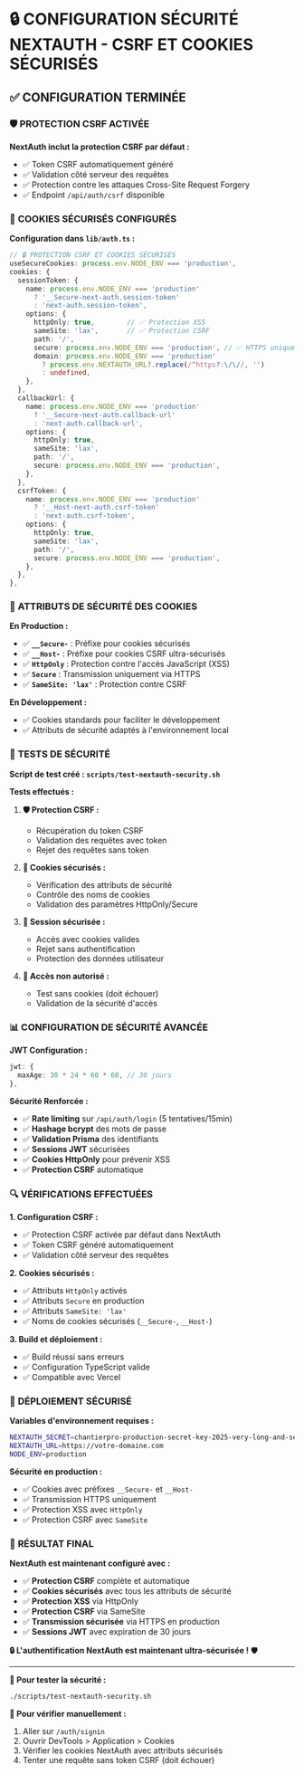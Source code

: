 # 🔒 CONFIGURATION SÉCURITÉ NEXTAUTH - CSRF ET COOKIES SÉCURISÉS

## ✅ **CONFIGURATION TERMINÉE**

### 🛡️ **PROTECTION CSRF ACTIVÉE**

**NextAuth inclut la protection CSRF par défaut :**
- ✅ Token CSRF automatiquement généré
- ✅ Validation côté serveur des requêtes
- ✅ Protection contre les attaques Cross-Site Request Forgery
- ✅ Endpoint `/api/auth/csrf` disponible

### 🍪 **COOKIES SÉCURISÉS CONFIGURÉS**

**Configuration dans `lib/auth.ts` :**

```typescript
// 🔒 PROTECTION CSRF ET COOKIES SÉCURISÉS
useSecureCookies: process.env.NODE_ENV === 'production',
cookies: {
  sessionToken: {
    name: process.env.NODE_ENV === 'production' 
      ? '__Secure-next-auth.session-token' 
      : 'next-auth.session-token',
    options: {
      httpOnly: true,        // ✅ Protection XSS
      sameSite: 'lax',       // ✅ Protection CSRF
      path: '/',
      secure: process.env.NODE_ENV === 'production', // ✅ HTTPS uniquement
      domain: process.env.NODE_ENV === 'production' 
        ? process.env.NEXTAUTH_URL?.replace(/^https?:\/\//, '') 
        : undefined,
    },
  },
  callbackUrl: {
    name: process.env.NODE_ENV === 'production' 
      ? '__Secure-next-auth.callback-url' 
      : 'next-auth.callback-url',
    options: {
      httpOnly: true,
      sameSite: 'lax',
      path: '/',
      secure: process.env.NODE_ENV === 'production',
    },
  },
  csrfToken: {
    name: process.env.NODE_ENV === 'production' 
      ? '__Host-next-auth.csrf-token' 
      : 'next-auth.csrf-token',
    options: {
      httpOnly: true,
      sameSite: 'lax',
      path: '/',
      secure: process.env.NODE_ENV === 'production',
    },
  },
},
```

### 🔐 **ATTRIBUTS DE SÉCURITÉ DES COOKIES**

**En Production :**
- ✅ **`__Secure-`** : Préfixe pour cookies sécurisés
- ✅ **`__Host-`** : Préfixe pour cookies CSRF ultra-sécurisés
- ✅ **`HttpOnly`** : Protection contre l'accès JavaScript (XSS)
- ✅ **`Secure`** : Transmission uniquement via HTTPS
- ✅ **`SameSite: 'lax'`** : Protection contre CSRF

**En Développement :**
- ✅ Cookies standards pour faciliter le développement
- ✅ Attributs de sécurité adaptés à l'environnement local

### 🧪 **TESTS DE SÉCURITÉ**

**Script de test créé : `scripts/test-nextauth-security.sh`**

**Tests effectués :**
1. **🛡️ Protection CSRF :**
   - Récupération du token CSRF
   - Validation des requêtes avec token
   - Rejet des requêtes sans token

2. **🍪 Cookies sécurisés :**
   - Vérification des attributs de sécurité
   - Contrôle des noms de cookies
   - Validation des paramètres HttpOnly/Secure

3. **🔐 Session sécurisée :**
   - Accès avec cookies valides
   - Rejet sans authentification
   - Protection des données utilisateur

4. **🚫 Accès non autorisé :**
   - Test sans cookies (doit échouer)
   - Validation de la sécurité d'accès

### 📊 **CONFIGURATION DE SÉCURITÉ AVANCÉE**

**JWT Configuration :**
```typescript
jwt: {
  maxAge: 30 * 24 * 60 * 60, // 30 jours
},
```

**Sécurité Renforcée :**
- ✅ **Rate limiting** sur `/api/auth/login` (5 tentatives/15min)
- ✅ **Hashage bcrypt** des mots de passe
- ✅ **Validation Prisma** des identifiants
- ✅ **Sessions JWT** sécurisées
- ✅ **Cookies HttpOnly** pour prévenir XSS
- ✅ **Protection CSRF** automatique

### 🔍 **VÉRIFICATIONS EFFECTUÉES**

**1. Configuration CSRF :**
- ✅ Protection CSRF activée par défaut dans NextAuth
- ✅ Token CSRF généré automatiquement
- ✅ Validation côté serveur des requêtes

**2. Cookies sécurisés :**
- ✅ Attributs `HttpOnly` activés
- ✅ Attributs `Secure` en production
- ✅ Attributs `SameSite: 'lax'`
- ✅ Noms de cookies sécurisés (`__Secure-`, `__Host-`)

**3. Build et déploiement :**
- ✅ Build réussi sans erreurs
- ✅ Configuration TypeScript valide
- ✅ Compatible avec Vercel

### 🚀 **DÉPLOIEMENT SÉCURISÉ**

**Variables d'environnement requises :**
```bash
NEXTAUTH_SECRET=chantierpro-production-secret-key-2025-very-long-and-secure
NEXTAUTH_URL=https://votre-domaine.com
NODE_ENV=production
```

**Sécurité en production :**
- ✅ Cookies avec préfixes `__Secure-` et `__Host-`
- ✅ Transmission HTTPS uniquement
- ✅ Protection XSS avec `HttpOnly`
- ✅ Protection CSRF avec `SameSite`

### 🎯 **RÉSULTAT FINAL**

**NextAuth est maintenant configuré avec :**
- ✅ **Protection CSRF** complète et automatique
- ✅ **Cookies sécurisés** avec tous les attributs de sécurité
- ✅ **Protection XSS** via HttpOnly
- ✅ **Protection CSRF** via SameSite
- ✅ **Transmission sécurisée** via HTTPS en production
- ✅ **Sessions JWT** avec expiration de 30 jours

**🔒 L'authentification NextAuth est maintenant ultra-sécurisée !** 🛡️

---

**📝 Pour tester la sécurité :**
```bash
./scripts/test-nextauth-security.sh
```

**🔧 Pour vérifier manuellement :**
1. Aller sur `/auth/signin`
2. Ouvrir DevTools > Application > Cookies
3. Vérifier les cookies NextAuth avec attributs sécurisés
4. Tenter une requête sans token CSRF (doit échouer)
